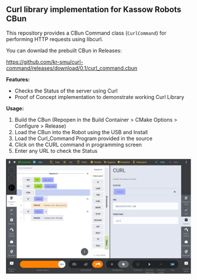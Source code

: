 ## Curl library implementation for Kassow Robots CBun

This repository provides a CBun Command class (`CurlCommand`) for performing HTTP requests using libcurl.

You can downlad the prebuilt CBun in Releases: 

https://github.com/kr-smu/curl-command/releases/download/0.1/curl_command.cbun

**Features:**

* Checks the Status of the server using Curl
* Proof of Concept implementation to demonstrate working Curl Library

**Usage:**

1. Build the CBun (Repopen in the Build Container > CMake Options > Configure > Release)
2. Load the CBun into the Robot using the USB and Install
3. Load the Curl_Command Program provided in the source
4. Click on the CURL command in programming screen
5. Enter any URL to check the Status

![Curl Command Demo](curl_command_demo.png)